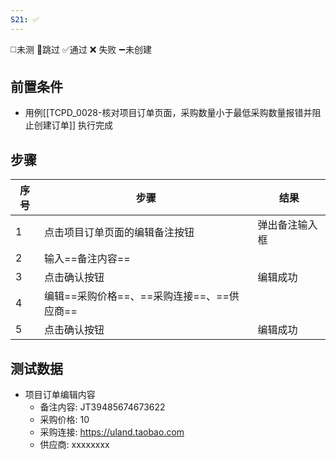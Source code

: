 ```yaml
---
S21: ✅
---
```

◻️未测    🚫跳过     ✅通过    ❌ 失败    ➖未创建

## 前置条件

- 用例[[TCPD_0028-核对项目订单页面，采购数量小于最低采购数量报错并阻止创建订单]] 执行完成

## 步骤

| 序号  | 步骤                          | 结果      |
| --- | --------------------------- | ------- |
| 1   | 点击项目订单页面的编辑备注按钮             | 弹出备注输入框 |
| 2   | 输入==备注内容==                  |         |
| 3   | 点击确认按钮                      | 编辑成功    |
| 4   | 编辑==采购价格==、==采购连接==、==供应商== |         |
| 5   | 点击确认按钮                      | 编辑成功    |

## 测试数据

- 项目订单编辑内容
	- 备注内容: JT39485674673622
	- 采购价格: 10
	- 采购连接: https://uland.taobao.com
	- 供应商: xxxxxxxx
